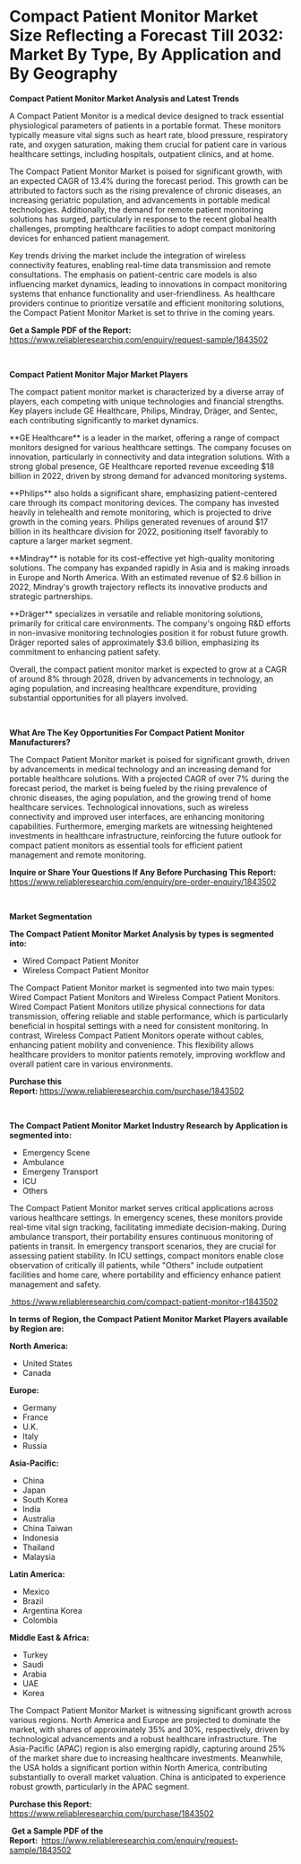 <p><h1>Compact Patient Monitor Market Size Reflecting a Forecast Till 2032: Market By Type, By Application and By Geography</h1></p><p><strong>Compact Patient Monitor Market Analysis and Latest Trends</strong></p>
<p><p>A Compact Patient Monitor is a medical device designed to track essential physiological parameters of patients in a portable format. These monitors typically measure vital signs such as heart rate, blood pressure, respiratory rate, and oxygen saturation, making them crucial for patient care in various healthcare settings, including hospitals, outpatient clinics, and at home.</p><p>The Compact Patient Monitor Market is poised for significant growth, with an expected CAGR of 13.4% during the forecast period. This growth can be attributed to factors such as the rising prevalence of chronic diseases, an increasing geriatric population, and advancements in portable medical technologies. Additionally, the demand for remote patient monitoring solutions has surged, particularly in response to the recent global health challenges, prompting healthcare facilities to adopt compact monitoring devices for enhanced patient management.</p><p>Key trends driving the market include the integration of wireless connectivity features, enabling real-time data transmission and remote consultations. The emphasis on patient-centric care models is also influencing market dynamics, leading to innovations in compact monitoring systems that enhance functionality and user-friendliness. As healthcare providers continue to prioritize versatile and efficient monitoring solutions, the Compact Patient Monitor Market is set to thrive in the coming years.</p></p>
<p><strong>Get a Sample PDF of the Report:&nbsp;</strong> <a href="https://www.reliableresearchiq.com/enquiry/request-sample/1843502?utm_campaign=3103&utm_medium=2&utm_source=Github&utm_content=ia&utm_term=13042025&utm_id=compact-patient-monitor">https://www.reliableresearchiq.com/enquiry/request-sample/1843502</a></p>
<p>&nbsp;</p>
<p><strong>Compact Patient Monitor Major Market Players</strong></p>
<p><p>The compact patient monitor market is characterized by a diverse array of players, each competing with unique technologies and financial strengths. Key players include GE Healthcare, Philips, Mindray, Dräger, and Sentec, each contributing significantly to market dynamics.</p><p>**GE Healthcare** is a leader in the market, offering a range of compact monitors designed for various healthcare settings. The company focuses on innovation, particularly in connectivity and data integration solutions. With a strong global presence, GE Healthcare reported revenue exceeding $18 billion in 2022, driven by strong demand for advanced monitoring systems.</p><p>**Philips** also holds a significant share, emphasizing patient-centered care through its compact monitoring devices. The company has invested heavily in telehealth and remote monitoring, which is projected to drive growth in the coming years. Philips generated revenues of around $17 billion in its healthcare division for 2022, positioning itself favorably to capture a larger market segment.</p><p>**Mindray** is notable for its cost-effective yet high-quality monitoring solutions. The company has expanded rapidly in Asia and is making inroads in Europe and North America. With an estimated revenue of $2.6 billion in 2022, Mindray's growth trajectory reflects its innovative products and strategic partnerships.</p><p>**Dräger** specializes in versatile and reliable monitoring solutions, primarily for critical care environments. The company's ongoing R&D efforts in non-invasive monitoring technologies position it for robust future growth. Dräger reported sales of approximately $3.6 billion, emphasizing its commitment to enhancing patient safety.</p><p>Overall, the compact patient monitor market is expected to grow at a CAGR of around 8% through 2028, driven by advancements in technology, an aging population, and increasing healthcare expenditure, providing substantial opportunities for all players involved.</p></p>
<p>&nbsp;</p>
<p><strong>What Are The Key Opportunities For Compact Patient Monitor Manufacturers?</strong></p>
<p><p>The Compact Patient Monitor market is poised for significant growth, driven by advancements in medical technology and an increasing demand for portable healthcare solutions. With a projected CAGR of over 7% during the forecast period, the market is being fueled by the rising prevalence of chronic diseases, the aging population, and the growing trend of home healthcare services. Technological innovations, such as wireless connectivity and improved user interfaces, are enhancing monitoring capabilities. Furthermore, emerging markets are witnessing heightened investments in healthcare infrastructure, reinforcing the future outlook for compact patient monitors as essential tools for efficient patient management and remote monitoring.</p></p>
<p><strong>Inquire or Share Your Questions If Any Before Purchasing This Report:</strong> <a href="https://www.reliableresearchiq.com/enquiry/pre-order-enquiry/1843502?utm_campaign=3103&utm_medium=2&utm_source=Github&utm_content=ia&utm_term=13042025&utm_id=compact-patient-monitor">https://www.reliableresearchiq.com/enquiry/pre-order-enquiry/1843502</a></p>
<p>&nbsp;</p>
<p><strong>Market Segmentation</strong></p>
<p><strong>The Compact Patient Monitor Market Analysis by types is segmented into:</strong></p>
<p><ul><li>Wired Compact Patient Monitor</li><li>Wireless Compact Patient Monitor</li></ul></p>
<p><p>The Compact Patient Monitor market is segmented into two main types: Wired Compact Patient Monitors and Wireless Compact Patient Monitors. Wired Compact Patient Monitors utilize physical connections for data transmission, offering reliable and stable performance, which is particularly beneficial in hospital settings with a need for consistent monitoring. In contrast, Wireless Compact Patient Monitors operate without cables, enhancing patient mobility and convenience. This flexibility allows healthcare providers to monitor patients remotely, improving workflow and overall patient care in various environments.</p></p>
<p><strong>Purchase this Report:&nbsp;</strong><a href="https://www.reliableresearchiq.com/purchase/1843502?utm_campaign=3103&utm_medium=2&utm_source=Github&utm_content=ia&utm_term=13042025&utm_id=compact-patient-monitor">https://www.reliableresearchiq.com/purchase/1843502</a></p>
<p>&nbsp;</p>
<p><strong>The Compact Patient Monitor Market Industry Research by Application is segmented into:</strong></p>
<p><ul><li>Emergency Scene</li><li>Ambulance</li><li>Emergeny Transport</li><li>ICU</li><li>Others</li></ul></p>
<p><p>The Compact Patient Monitor market serves critical applications across various healthcare settings. In emergency scenes, these monitors provide real-time vital sign tracking, facilitating immediate decision-making. During ambulance transport, their portability ensures continuous monitoring of patients in transit. In emergency transport scenarios, they are crucial for assessing patient stability. In ICU settings, compact monitors enable close observation of critically ill patients, while "Others" include outpatient facilities and home care, where portability and efficiency enhance patient management and safety.</p></p>
<p><a href="https://www.reliableresearchiq.com/compact-patient-monitor-r1843502?utm_campaign=3103&utm_medium=2&utm_source=Github&utm_content=ia&utm_term=13042025&utm_id=compact-patient-monitor">&nbsp;https://www.reliableresearchiq.com/compact-patient-monitor-r1843502</a></p>
<p><strong>In terms of Region, the Compact Patient Monitor Market Players available by Region are:</strong></p>
<p>
    <p> <strong> North America: </strong>
        <ul>
            <li>United States</li>
            <li>Canada</li>
        </ul>
        </p> 
    <p> <strong> Europe: </strong>
        <ul>
            <li>Germany</li>
            <li>France</li>
            <li>U.K.</li>
            <li>Italy</li>
            <li>Russia</li>
        </ul>
        </p> 
    <p> <strong> Asia-Pacific: </strong>
        <ul>
            <li>China</li>
            <li>Japan</li>
            <li>South Korea</li>
            <li>India</li>
            <li>Australia</li>
            <li>China Taiwan</li>
            <li>Indonesia</li>
            <li>Thailand</li>
            <li>Malaysia</li>
        </ul>
        </p> 
    <p> <strong> Latin America: </strong>
        <ul>
            <li>Mexico</li>
            <li>Brazil</li>
            <li>Argentina Korea</li>
            <li>Colombia</li>
        </ul>
        </p> 
    <p> <strong> Middle East & Africa: </strong>
        <ul>
            <li>Turkey</li>
            <li>Saudi</li>
            <li>Arabia</li>
            <li>UAE</li>
            <li>Korea</li>
        </ul>
    </p>
    </p>
<p><p>The Compact Patient Monitor Market is witnessing significant growth across various regions. North America and Europe are projected to dominate the market, with shares of approximately 35% and 30%, respectively, driven by technological advancements and a robust healthcare infrastructure. The Asia-Pacific (APAC) region is also emerging rapidly, capturing around 25% of the market share due to increasing healthcare investments. Meanwhile, the USA holds a significant portion within North America, contributing substantially to overall market valuation. China is anticipated to experience robust growth, particularly in the APAC segment.</p></p>
<p><strong>Purchase this Report: </strong><a href="https://www.reliableresearchiq.com/purchase/1843502?utm_campaign=3103&utm_medium=2&utm_source=Github&utm_content=ia&utm_term=13042025&utm_id=compact-patient-monitor">https://www.reliableresearchiq.com/purchase/1843502</a></p>
<p>&nbsp;<strong>Get a Sample PDF of the Report:&nbsp;&nbsp;</strong><a href="https://www.reliableresearchiq.com/enquiry/request-sample/1843502?utm_campaign=3103&utm_medium=2&utm_source=Github&utm_content=ia&utm_term=13042025&utm_id=compact-patient-monitor">https://www.reliableresearchiq.com/enquiry/request-sample/1843502</a></p>
<p><strong></strong></p>
<p><p></p><p></p><p></p></p>